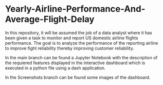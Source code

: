 # Yearly-Airline-Performance-And-Average-Flight-Delay
In this repository, it will be assumed the job of a data analyst where it has been given a task to monitor and report US domestic airline flights performance. 
The goal is to analyze the performance of the reporting airline to improve fight reliability thereby improving customer reliability.

In the main branch can be found a Jupyter Notebook with the description of the requiered features displayed in the interactive dashboard which is executed in a python 
file using a dash application.

In the Screenshots branch can be found some images of the dashboard.
